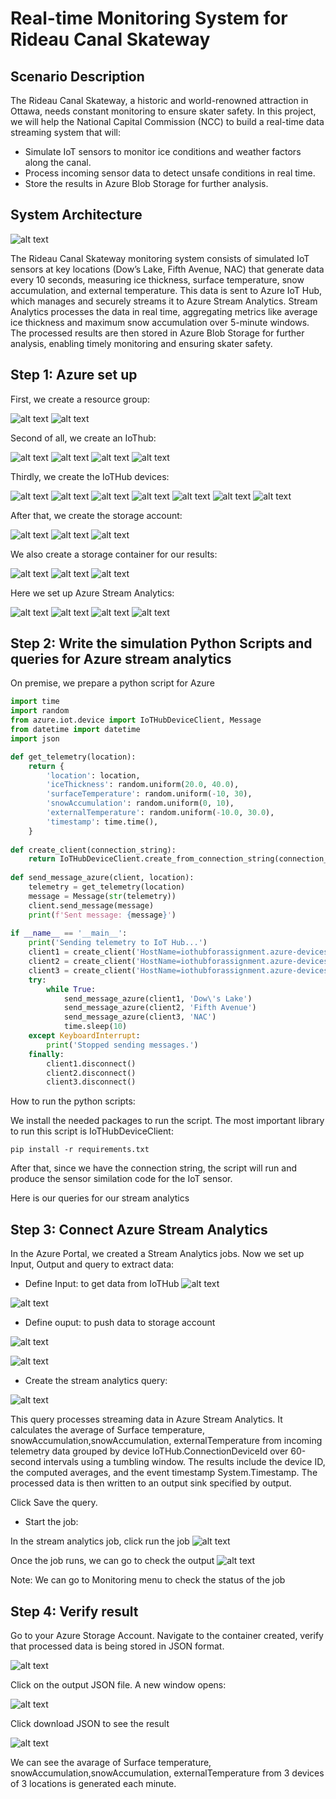 # Real-time Monitoring System for Rideau Canal Skateway
## Scenario Description

The Rideau Canal Skateway, a historic and world-renowned attraction in Ottawa, needs constant monitoring to ensure skater safety. In this project, we will help the National Capital Commission (NCC) to build a real-time data streaming system that will:

* Simulate IoT sensors to monitor ice conditions and weather factors along the canal.
* Process incoming sensor data to detect unsafe conditions in real time.
* Store the results in Azure Blob Storage for further analysis.

## System Architecture

![alt text](<Diagram.drawio (1).png>)

The Rideau Canal Skateway monitoring system consists of simulated IoT sensors at key locations (Dow’s Lake, Fifth Avenue, NAC) that generate data every 10 seconds, measuring ice thickness, surface temperature, snow accumulation, and external temperature. This data is sent to Azure IoT Hub, which manages and securely streams it to Azure Stream Analytics. Stream Analytics processes the data in real time, aggregating metrics like average ice thickness and maximum snow accumulation over 5-minute windows. The processed results are then stored in Azure Blob Storage for further analysis, enabling timely monitoring and ensuring skater safety.

## Step 1: Azure set up
First, we create a resource group:

![alt text](screenshots/resourcegroup.png)
![alt text](screenshots/resourcegroup2.png)

Second of all, we create an IoThub:

![alt text](screenshots/IoTHub1.png) ![alt text](screenshots/IoTHub2.png) ![alt text](screenshots/IoTHub3.png) ![alt text](screenshots/IoTHub4.png)

Thirdly, we create the IoTHub devices:

![alt text](screenshots/IoTHub_device1_constring1.png) ![alt text](screenshots/IoTHub_device1.png) ![alt text](screenshots/IoTHub_device2_.png) ![alt text](screenshots/IoTHub_device2_constring2.png) ![alt text](screenshots/IoTHub_device2.png) ![alt text](screenshots/IoTHub_device3_constring3.png) ![alt text](screenshots/IoTHub_device3.png)

After that, we create the storage account:

![alt text](screenshots/storageacc1.png) ![alt text](screenshots/storageacc2.png) ![alt text](screenshots/storageacc3.png)

We also create a storage container for our results:

![alt text](screenshots/storageacc_container.png) ![alt text](screenshots/storageacc_container2.png) ![alt text](screenshots/storageacc_container3.png)


Here we set up Azure Stream Analytics:

![alt text](screenshots/streamanalytics1.png) ![alt text](screenshots/streamanalytics2.png) ![alt text](screenshots/streamanalytics3.png) ![alt text](screenshots/streamanalytics4.png)

## Step 2: Write the simulation Python Scripts and queries for Azure stream analytics

On premise, we prepare a python script for Azure

``` py
import time
import random
from azure.iot.device import IoTHubDeviceClient, Message
from datetime import datetime
import json

def get_telemetry(location):
    return {
        'location': location,
        'iceThickness': random.uniform(20.0, 40.0),
        'surfaceTemperature': random.uniform(-10, 30),
        'snowAccumulation': random.uniform(0, 10),
        'externalTemperature': random.uniform(-10.0, 30.0),
        'timestamp': time.time(),
    }
    
def create_client(connection_string):
    return IoTHubDeviceClient.create_from_connection_string(connection_string)
    
def send_message_azure(client, location):
    telemetry = get_telemetry(location)
    message = Message(str(telemetry))
    client.send_message(message)
    print(f'Sent message: {message}')
    
if __name__ == '__main__':
    print('Sending telemetry to IoT Hub...')
    client1 = create_client('HostName=iothubforassignment.azure-devices.net;DeviceId=Device1;SharedAccessKey=urkO3O+R6tYV0yWCz7wbiDujmzrN28TvY45GjKa1WL8=')
    client2 = create_client('HostName=iothubforassignment.azure-devices.net;DeviceId=Device2;SharedAccessKey=m/GFhWL4YC3TJAIkcYJxNtq/K1dXjUDJhum+cXIVIP8=')
    client3 = create_client('HostName=iothubforassignment.azure-devices.net;DeviceId=Device3;SharedAccessKey=+yNyXihxJTwwqOmjqdc9TUcyDbHkuMWqm+tOc/50hwU=')
    try:
        while True:
            send_message_azure(client1, 'Dow\'s Lake')
            send_message_azure(client2, 'Fifth Avenue')
            send_message_azure(client3, 'NAC')
            time.sleep(10)
    except KeyboardInterrupt:
        print('Stopped sending messages.')
    finally:
        client1.disconnect()
        client2.disconnect()
        client3.disconnect()
```
How to run the python scripts:

We install the needed packages to run the script. The most important library to run this script is IoTHubDeviceClient:

``` pip install -r requirements.txt ```

After that, since we have the connection string, the script will run and produce the sensor similation code for the IoT sensor.

Here is our queries for our stream analytics 


## Step 3: Connect Azure Stream Analytics
In the Azure Portal, we created a Stream Analytics jobs. Now we set up Input, Output and query to extract data:
- Define Input: to get data from IoTHub 
![alt text](screenshots/streamanalytics_input3.png)

![alt text](screenshots/streamanalytics_input4.png)


- Define ouput: to push data to storage account 

![alt text](screenshots/streamanalytics_output2.png)

![alt text](screenshots/streamanalytics_output3.png)

- Create the stream analytics query: 

![alt text](screenshots/streamanalytics_query2.png)

This query processes streaming data in Azure Stream Analytics. It calculates the average of  Surface temperature, snowAccumulation,snowAccumulation, externalTemperature from incoming telemetry data grouped by device IoTHub.ConnectionDeviceId over 60-second intervals using a tumbling window. The results include the device ID, the computed averages, and the event timestamp System.Timestamp. The processed data is then written to an output sink specified by output.

Click Save the query. 

- Start the job: 

In the stream analytics job, click run the job 
![alt text](screenshots/streamanalytics_jobrun.png)

Once the job runs, we can go to check the output
![alt text](screenshots/streamanalytics_jobrun2.png)

Note: We can go to Monitoring menu to check the status of the job

## Step 4: Verify result 
Go to your Azure Storage Account.
Navigate to the container created, verify that processed data is being stored in JSON format.

![alt text](screenshots/streamanalytics_job_checkcontainer.png)

Click on the output JSON file. A new window opens:

![alt text](screenshots/data_generated.png)

Click download JSON to see the result

![alt text](screenshots/data_generated2.png)

We can see the avarage of Surface temperature, snowAccumulation,snowAccumulation, externalTemperature from 3 devices of 3 locations is generated each minute. 

